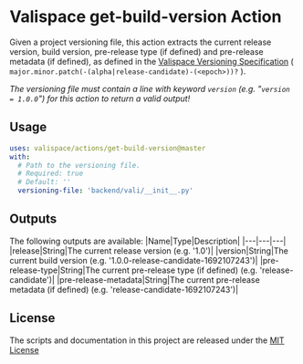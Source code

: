 # Valispace get-build-version Action

Given a project versioning file, this action extracts the current release version, build version, pre-release type (if defined) and pre-release metadata (if defined), as defined in the [Valispace Versioning Specification](https://valispace.atlassian.net/wiki/spaces/~62b97f79c9f2df7b608a092f/pages/2083324008/Valispace+Versioning+Specification) ( `major.minor.patch(-(alpha|release-candidate)-(<epoch>))?` ).

_The versioning file must contain a line with keyword `version` (e.g. "`version = 1.0.0`") for this action to return a valid output!_

## Usage

<!-- start usage -->
```yaml
uses: valispace/actions/get-build-version@master
with:
  # Path to the versioning file.
  # Required: true
  # Default: ''
  versioning-file: 'backend/vali/__init__.py'
```
<!-- end usage -->

## Outputs

The following outputs are available:
|Name|Type|Description|
|---|---|---|
|release|String|The current release version (e.g. '1.0')|
|version|String|The current build version (e.g. '1.0.0-release-candidate-1692107243')|
|pre-release-type|String|The current pre-release type (if defined) (e.g. 'release-candidate')|
|pre-release-metadata|String|The current pre-release metadata (if defined) (e.g. 'release-candidate-1692107243')|

## License

The scripts and documentation in this project are released under the [MIT License](LICENSE)
